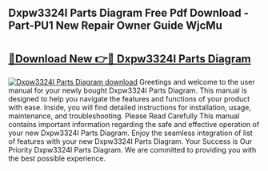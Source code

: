 ## Dxpw3324I Parts Diagram Free Pdf Download - Part-PU1 New Repair Owner Guide WjcMu

# <h2><a href="http://dfkp6lg.blite.top/?on=Dxpw3324I+Parts+Diagram">🔗Download New 👉🔴 Dxpw3324I Parts Diagram</a></h2>

[![Dxpw3324I Parts Diagram download](https://i.imgur.com/lujVjoI.png)](http://dfkp6lg.blite.top/?on=Dxpw3324I+Parts+Diagram)
Greetings and welcome to the user manual for your newly bought Dxpw3324I Parts Diagram. This manual is designed to help you navigate the features and functions of your product with ease. Inside, you will find detailed instructions for installation, usage, maintenance, and troubleshooting. Please Read Carefully This manual contains important information regarding the safe and effective operation of your new Dxpw3324I Parts Diagram. Enjoy the seamless integration of list of features with your new Dxpw3324I Parts Diagram. Your Success is Our Priority Dxpw3324I Parts Diagram. We are committed to providing you with the best possible experience.

